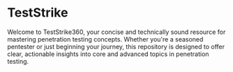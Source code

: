 # TestStrike
Welcome to TestStrike360, your concise and technically sound resource for mastering penetration testing concepts. Whether you're a seasoned pentester or just beginning your journey, this repository is designed to offer clear, actionable insights into core and advanced topics in penetration testing.
